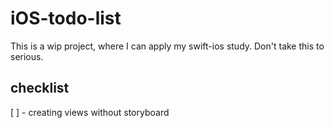 # iOS-todo-list

This is a wip project, where I can apply my swift-ios study.
Don't take this to serious.

## checklist

[ ] - creating views without storyboard